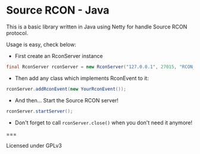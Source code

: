 # Source RCON - Java

This is a basic library written in Java using Netty for handle Source RCON protocol.

Usage is easy, check below:

* First create an RconServer instance

```Java
final RconServer rconServer = new RconServer("127.0.0.1", 27015, "RCON_PASSWORD", false);
```

* Then add any class which implements RconEvent to it:

```Java
rconServer.addRconEvent(new YourRconEvent());
```

* And then... Start the Source RCON server!

```Java
rconServer.startServer();
```

* Don't forget to call `rconServer.close()` when you don't need it anymore!

===

Licensed under GPLv3
